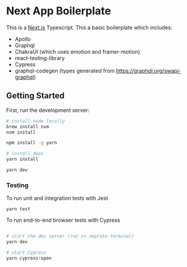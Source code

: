 # Next App Boilerplate

This is a [Next.js](https://nextjs.org/) Typescript. This a basic boilerplate which includes:

- Apollo
- Graphql
- ChakraUI (which uses emotion and framer-motion)
- react-testing-library
- Cypress
- graphql-codegen (types generated from https://graphql.org/swapi-graphql)

## Getting Started

First, run the development server:

```bash
# install node locally
brew install nvm
nvm install

npm install -g yarn

# install deps
yarn install

yarn dev
```

### Testing

To run unit and integration tests with Jest

```
yarn test
```

To run end-to-end browser tests with Cypress

```bash

# start the dev server (run in seprate terminal)
yarn dev

# start Cypress
yarn cypress:open

```
